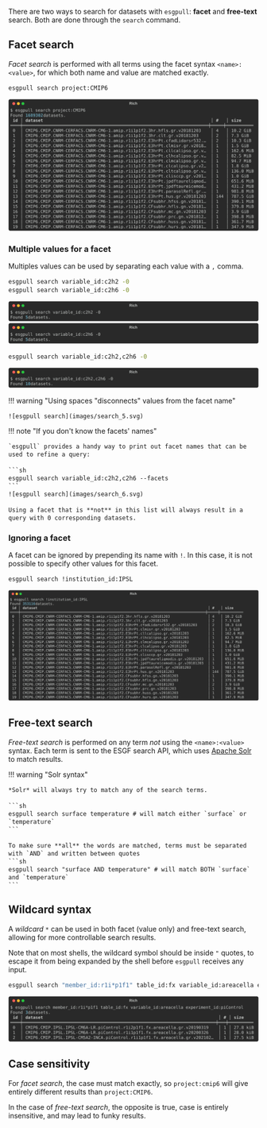 There are two ways to search for datasets with `esgpull`: **facet** and **free-text** search.
Both are done through the `search` command.

## Facet search

*Facet search* is performed with all terms using the facet syntax `<name>:<value>`, for which both name and value are matched exactly.

```sh title="Search CMIP6 datasets"
esgpull search project:CMIP6
```
![esgpull search](images/search_1.svg)

### Multiple values for a facet

Multiples values can be used by separating each value with a `,` comma.

```sh title="Single variable search"
esgpull search variable_id:c2h2 -0
esgpull search variable_id:c2h6 -0
```
![esgpull search](images/search_2.svg)
![esgpull search](images/search_3.svg)

```sh title="Combine both variables in a single search"
esgpull search variable_id:c2h2,c2h6 -0
```
![esgpull search](images/search_4.svg)

!!! warning "Using spaces "disconnects" values from the facet name"

    ![esgpull search](images/search_5.svg)


!!! note "If you don't know the facets' names"

    `esgpull` provides a handy way to print out facet names that can be used to refine a query:

    ```sh
    esgpull search variable_id:c2h2,c2h6 --facets
    ```
    ![esgpull search](images/search_6.svg)

    Using a facet that is **not** in this list will always result in a query with 0 corresponding datasets.

### Ignoring a facet

A facet can be ignored by prepending its name with `!`. In this case, it is not possible to specify other values for this facet.

```sh title="Ignore all datasets from IPSL"
esgpull search !institution_id:IPSL
```
![esgpull search ignore](images/search_ignore.svg)


## Free-text search

*Free-text search* is performed on any term *not* using the `<name>:<value>` syntax. Each term is sent to the ESGF search API, which uses [Apache Solr] to match results.

!!! warning "Solr syntax"

    *Solr* will always try to match any of the search terms.

    ```sh
    esgpull search surface temperature # will match either `surface` or `temperature`
    ```

    To make sure **all** the words are matched, terms must be separated with `AND` and written between quotes
    ```sh
    esgpull search "surface AND temperature" # will match BOTH `surface` and `temperature`
    ```


## Wildcard syntax

A *wildcard* `*` can be used in both facet (value only) and free-text search, allowing for more controllable search results.

Note that on most shells, the wildcard symbol should be inside `"` quotes, to escape it from being expanded by the shell before `esgpull` receives any input.

```sh title="All initializations for areacella variable from piControl experiments"
esgpull search "member_id:r1i*p1f1" table_id:fx variable_id:areacella experiment_id:piControl
```
![esgpull search](images/search_7.svg)


## Case sensitivity

For *facet search*, the case must match exactly, so `project:cmip6` will give entirely different results than `project:CMIP6`.

In the case of *free-text search*, the opposite is true, case is entirely insensitive, and may lead to funky results.

<!-- ## Selection files -->
<!---->
<!-- While the search command is an already powerful tool for data discovery, its limitations come up quite often. Overcoming those limitations is the primary reason for using **selection files**, a multi-request description syntax. -->
<!---->
<!-- With its **subrequests**, a selection file is conceptually similar to a *single-level tree structure*, for which each subrequest is a leaf that specializes the root request. -->
<!---->
<!-- The number of requests sent to ESGF after expanding the *subrequests* is equal to the number of *subrequests*. -->
<!---->
<!-- A selection file is written using either [Yaml/1.0] or [Json], Yaml is recommended for its human-readable syntax. -->
<!---->
<!-- !!! note "Syntax Rules" -->
<!--     1. key/value pair ⇒ **facet search** term -->
<!--     :   <div class="grid"> -->
<!--             ```yaml title="Yaml" -->
<!--             <name>: <values> -->
<!--             ``` -->
<!--             ```json title="Json" -->
<!--             { -->
<!--               "<name>": "<values>" -->
<!--             } -->
<!--             ``` -->
<!--         </div> -->
<!---->
<!--     2. `query` keyword ⇒ **free-text** -->
<!--     :   <div class="grid"> -->
<!--             ```yaml title="Yaml" -->
<!--             query: <free-text> -->
<!--             ``` -->
<!--             ```json title="Json" -->
<!--             { -->
<!--               "query": "<free-text>" -->
<!--             } -->
<!--             ``` -->
<!--         </div> -->
<!---->
<!--     3. `requests` keyword ⇒ **subrequest** list -->
<!--     :   <div class="grid"> -->
<!--             ```yaml title="Yaml" -->
<!--             requests: -->
<!--               - <request_1> -->
<!--               - <request_2> -->
<!--             ``` -->
<!--             ```json title="Json" -->
<!--             { -->
<!--               "requests": [ -->
<!--                 "<request_1>", -->
<!--                 "<request_2>" -->
<!--               ] -->
<!--             } -->
<!--             ``` -->
<!--         </div> -->
<!---->
<!--     4. *subrequests* accept **only** facets or free-text (nesting disallowed) -->
<!--     :   <div class="grid"> -->
<!--             ```yaml title="Yaml" -->
<!--             requests: -->
<!--               - <name_1>: <values_1> -->
<!--                 <name_2>: <values_2> -->
<!--                 query: <free-text> -->
<!--             ``` -->
<!--             ```json title="Json" -->
<!--             { -->
<!--               "requests": [ -->
<!--                 { -->
<!--                   "<name_1>": "<values_1>", -->
<!--                   "<name_2>": "<values_2>", -->
<!--                   "query": "<free-text>" -->
<!--                 } -->
<!--               ] -->
<!--             } -->
<!--             ``` -->
<!--         </div> -->
<!---->
<!--     5. each *subquery* **inherits** the root request terms -->
<!--     :   <div class="grid"> -->
<!--             ```yaml title="Yaml" -->
<!--             <name_1>: <values_1> -->
<!--             requests: -->
<!--               - <name_2>: <values_2> -->
<!--               - <name_3>: <values_3> -->
<!--               - query: <free-text> -->
<!--             ``` -->
<!--             ```json title="Json" -->
<!--             { -->
<!--               "<name_1>": "<values_1>", -->
<!--               "requests": [ -->
<!--                 { -->
<!--                   "<name_2>": "<values_2>" -->
<!--                 }, -->
<!--                 { -->
<!--                   "<name_3>": "<values_3>" -->
<!--                 }, -->
<!--                 { -->
<!--                   "query": "<free-text>" -->
<!--                 } -->
<!--               ] -->
<!--             } -->
<!--             ``` -->
<!--             ```yaml title="Expanded query 1" -->
<!--             <name_1>: <values_1> -->
<!--             <name_2>: <values_2> -->
<!--             ``` -->
<!--             ```json title="Expanded query 1" -->
<!--             { -->
<!--               "<name_1>": "<values_1>", -->
<!--               "<name_2>": "<values_2>" -->
<!--             } -->
<!--             ``` -->
<!--             ```yaml title="Expanded query 2" -->
<!--             <name_1>: <values_1> -->
<!--             <name_3>: <values_3> -->
<!--             ``` -->
<!--             ```json title="Expanded query 2" -->
<!--             { -->
<!--               "<name_1>": "<values_1>", -->
<!--               "<name_3>": "<values_3>" -->
<!--             } -->
<!--             ``` -->
<!--             ```yaml title="Expanded query 3" -->
<!--             <name_1>: <values_1> -->
<!--             query: <free-text> -->
<!--             ``` -->
<!--             ```json title="Expanded query 3" -->
<!--             { -->
<!--               "<name_1>": "<values_1>", -->
<!--               "query": "<free-text>" -->
<!--             } -->
<!--             ``` -->
<!--         </div> -->
<!---->
<!--     6. *prefixing* a name with `+` ⇒ *append* values to the root request homonym term -->
<!--     :   <div class="grid"> -->
<!--             ```yaml title="Yaml" -->
<!--             <name_1>: <values_1> -->
<!--             requests: -->
<!--               - <name_1>: <values_replaced> -->
<!--                 <name_2>: <values_2> -->
<!--               - +<name_1>: <values_appended> -->
<!--               - <name_3>: <values_3> -->
<!--             ``` -->
<!--             ```json title="Json" -->
<!--             { -->
<!--               "<name_1>": "<values_1>", -->
<!--               "requests": [ -->
<!--                 { -->
<!--                   "<name_1>": "<values_replaced>", -->
<!--                   "<name_2>": "<values_2>" -->
<!--                 }, -->
<!--                 { -->
<!--                   "+<name_1>": "<values_appended>" -->
<!--                 }, -->
<!--                 { -->
<!--                   "<name_3>": "<values_3>" -->
<!--                 } -->
<!--               ] -->
<!--             } -->
<!--             ``` -->
<!--             ```yaml title="Expanded request 1" -->
<!--             <name_1>: <values_replaced> -->
<!--             <name_2>: <values_2> -->
<!--             ``` -->
<!--             ```json title="Expanded request 1" -->
<!--             { -->
<!--               "<name_1>": "<values_replaced>", -->
<!--               "<name_2>": "<values_2>" -->
<!--             } -->
<!--             ``` -->
<!--             ```yaml title="Expanded request 2" -->
<!--             <name_1>: <values_1>,<values_appended> -->
<!--             ``` -->
<!--             ```json title="Expanded request 2" -->
<!--             { -->
<!--               "<name_1>": "<values_1>,<values_appended>" -->
<!--             } -->
<!--             ``` -->
<!--             ```yaml title="Expanded request 3" -->
<!--             <name_1>: <values_1> -->
<!--             <name_3>: <values_3> -->
<!--             ``` -->
<!--             ```json title="Expanded request 3" -->
<!--             { -->
<!--               "<name_1>": "<values_1>", -->
<!--               "<name_3>": "<values_3>" -->
<!--             } -->
<!--             ``` -->
<!--         </div> -->
<!---->
<!-- !!! example "Selection file for IPCC experiments on surface temperatures" -->
<!---->
<!--     ```yaml title="surface_temperature.yaml" -->
<!--     query: "surface AND temperature" -->
<!--     requests: -->
<!--       - project: CMIP5 -->
<!--         experiment: "rcp*" -->
<!--       - project: CMIP6 -->
<!--         experiment_id: "ssp*" -->
<!--     ``` -->
<!--     ```sh title="Search with selection file" -->
<!--     esgpull search --selection-file surface_temperature.yaml --one -->
<!--     ``` -->
<!--     ```{.markdown .result} -->
<!--     Found 2346 datasets. -->
<!--         ╷          ╷ -->
<!--       # │     size │ id -->
<!--     ╶───┼──────────┼──────────────────────────────────────────────────────────────────────╴ -->
<!--       0 │ 363.9 GB │ cmip5.output1.CNRM-CERFACS.CNRM-CM5.rcp26.day.atmos.day.r1i1p1.v201… -->
<!--         ╵          ╵ -->
<!--     ``` -->

<!-- !!! tip "Synda users" -->

<!--     Since the syntax is completely different from `synda` selection files, an undocumented tool called `translate` is in the repository. -->

<!--     It will handle most common cases, and for the others , a few manual adjustments should fix it. -->


[Yaml/1.0]: https://yaml.org/spec/1.0
[Json]: https://www.json.org/
[Apache Solr]: https://fr.wikipedia.org/wiki/Apache_Solr
